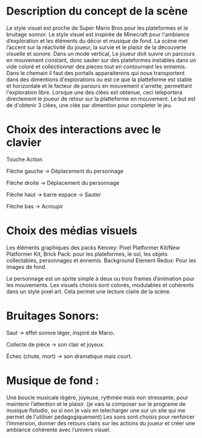 # Description du concept de la scène
Le style visuel est proche de Super Mario Bros pour les plateformes et le bruitage sonnor. 
Le style visuel est inspirée de Minecraft pour l'ambiance d’exploration et les éléments du décor et musique de fond.
La scène met l’accent sur la réactivité du joueur, la survie et le plaisir de la découverte visuelle et sonore.
Dans un mode vertical, Le joueur doit suivre un parcours en mouvement constant, donc sauter sur des plateformes instables dans un vide coloré et collectionner des pieces tout en contournant les ennemis. 
Dans le chemain il faut des portails apparaiterons qui nous transportent dans des dimentions d'explorations ou est ce que la platteforme est stable et horizontale et le facteur de parours en mouvement s'arrette, permettant l'exploration libre. 
Lorsque une des clées est obtenue, ceci teleportera directement le joueur de retour sur la platteforme en mouvement.
Le but est de d'obtenir 3 clées, une clée par dimention pour completer le jeu.

# Choix des interactions avec le clavier
Touche	         Action

Flèche gauche  → Déplacement du personnage

Flèche droite  → Déplacement du personnage

Flèche haut    → barre espace → Sauter

Flèche bas     → Acroupir


# Choix des médias visuels
Les éléments graphiques des packs Kenney:
Pixel Platformer Kit/New Platformer Kit, Brick Pack: pour les plateformes, le sol, les objets collectables, personnages et ennemis.
Background Element Redux: Pour les images de fond.

Le personnage est un sprite simple à deux ou trois frames d’animation pour les mouvements.
Les visuels choisis sont colorés, modulables et cohérents dans un style pixel art. Cela permet une lecture claire de la scène.

# Bruitages Sonors:
Saut → effet sonore léger, inspiré de Mario.

Collecte de pièce → son clair et joyeux.

Échec (chute, mort) → son dramatique mais court.


# Musique de fond :
Une boucle musicale légère, joyeuse, rythmée mais non stressante, pour maintenir l’attention et le plaisir.
(je vais la composer sur le programe de musique flstudio, ou si non je vais en telecharger une sur un site qui me permet de l'utiliser pedagogiquement)
Les sons sont choisis pour renforcer l’immersion, donner des retours clairs sur les actions du joueur et créer une ambiance cohérente avec l’univers visuel.
